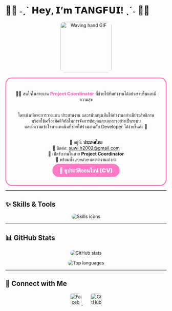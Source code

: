 <!--
Note: GitHub README ไม่รองรับ CSS แบบเต็มที่
ใช้ Markdown + Emoji + รูปภาพ + Link เท่านั้น
-->

# 💖✨ ˗ˏˋ 𝗛𝗲𝘆, 𝗜’𝗺 𝗧𝗔𝗡𝗚𝗙𝗨𝗜! ˎˊ˗ 💖✨

<p align="center">
  <img src="https://media.giphy.com/media/l0MYEqEzwMWFCg8rm/giphy.gif" alt="Waving hand GIF" width="160" style="border-radius: 12px;" />
</p>

<div align="center" style="border: 3px solid #ff79c6; border-radius: 20px; padding: 20px; max-width: 600px; margin: auto;">

<p align="center" style="font-size: 1.2rem; font-weight: 800; font-family: 'Arial Black', Gadget, sans-serif; color: #ff79c6;">

👩‍💻 สนใจในสายงาน <span style="color:#ff79c6; font-weight: 900;">Project Coordinator</span> ที่ช่วยให้ทีมทำงานได้อย่างราบรื่นและมีความสุข<br><br>

โดยเน้นทักษะการวางแผน ประสานงาน และสนับสนุนทีมให้ทำงานอย่างมีประสิทธิภาพ <br>
พร้อมใช้เครื่องมือดิจิทัลในการจัดการข้อมูลและเอกสารอย่างเป็นระบบ <br>
และมีความเข้าใจทางเทคนิคที่ช่วยให้ร่วมงานกับ Developer ได้ง่ายขึ้นค่ะ 💖<br><br>

📍 อยู่ที่: <b>ประเทศไทย</b> <br>
📧 ติดต่อ: <a href="mailto:suwi.h2002@gmail.com" style="color:#ff79c6; font-weight: 900; text-decoration:none;">suwi.h2002@gmail.com</a> <br>
🌟 เปิดรับงานในสาย <b>Project Coordinator</b> <br>
💖 พร้อมทั้ง <i>สวยด้วย</i> และทำงานเก่งค่ะ<br>

</p>

<p align="center">
  <a href="https://suwimolh-cv-profile.vercel.app/" target="_blank" style="background-color: #ff79c6; color: white; padding: 10px 22px; border-radius: 30px; font-weight: 900; text-decoration: none; font-size: 1.1rem;">
    📄 ดูประวัติออนไลน์ (CV)
  </a>
</p>

</div>

---

## ✨ Skills & Tools

<p align="center">
  <img src="https://skillicons.dev/icons?i=c,cpp,java,javascript,typescript,python,php,vscode,html,react,nextjs,tailwind,bootstrap,supabase,mysql,nodejs,figma,illustrator,googlecloud,wordpress,dotnet,linux" alt="Skills icons" style="border-radius: 12px;"/>
</p>

---

## 📊 GitHub Stats

<p align="center">
  <img src="https://github-readme-stats.vercel.app/api?username=SuwiMoLh&show_icons=true&theme=dracula" alt="GitHub stats" style="border-radius: 12px;"/>
</p>

<p align="center" style="margin-top: 10px;">
  <img src="https://github-readme-stats.vercel.app/api/top-langs/?username=SuwiMoLh&layout=compact&theme=dracula" alt="Top languages" style="border-radius: 12px;"/>
</p>

---

## 🌸 Connect with Me

<p align="center">
  <a href="https://www.facebook.com/SuwiMoLhz" target="_blank" rel="noreferrer" style="margin-right: 25px;">
    <img src="https://cdn-icons-png.flaticon.com/512/733/733547.png" width="36" height="36" alt="Facebook" style="border-radius: 8px;" />
  </a>
  <a href="https://github.com/SuwiMoLh" target="_blank" rel="noreferrer">
    <img src="https://cdn-icons-png.flaticon.com/512/733/733553.png" width="36" height="36" alt="GitHub" style="border-radius: 8px;" />
  </a>
</p>
